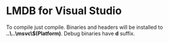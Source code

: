# LMDB for Visual Studio

To compile just compile. Binaries and headers will be installed to **..\\..\\msvc\\$(Platform)**.
Debug binaries have **d** suffix.
